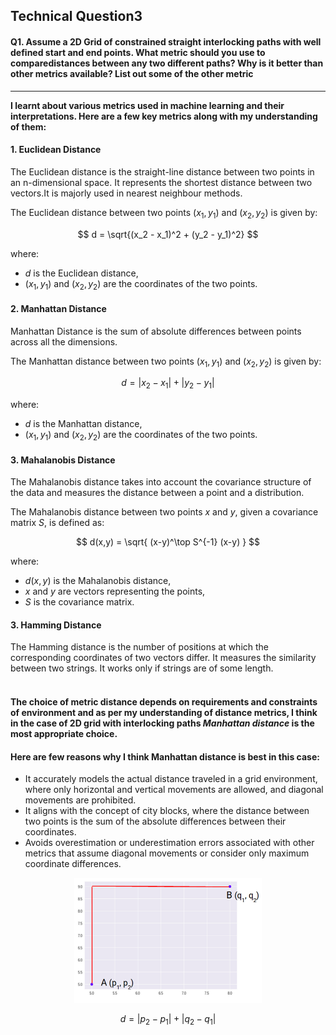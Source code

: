 ## Technical Question3 


#### Q1. Assume a 2D Grid of constrained straight interlocking paths with well defined start and end points. What metric should you use to comparedistances between any two different paths? Why is it better than other metrics available? List out some of the other metric
________
 **I learnt about various metrics used in machine learning and their interpretations. Here are a few key metrics along with my understanding of them:**
 #### 1. Euclidean Distance
  The Euclidean distance is the straight-line distance between two points in an n-dimensional space.
  It represents the shortest distance between two vectors.It is majorly used in nearest neighbour methods.
  
The Euclidean distance between two points $(x_1,y_1)$ and $(x_2,y_2)$ is given by:

$$
d = \sqrt{(x_2 - x_1)^2 + (y_2 - y_1)^2}
$$

where:
- $d$ is the Euclidean distance,
- $(x_1, y_1)$ and $(x_2, y_2)$ are the coordinates of the two points.


 #### 2. Manhattan Distance
  Manhattan Distance is the sum of absolute differences between points across all the dimensions.

  
The Manhattan distance between two points $(x_1, y_1)$ and $(x_2, y_2)$ is given by:

$$
d = |x_2 - x_1| + |y_2 - y_1|
$$

where:
- $d$ is the Manhattan distance,
- $(x_1, y_1)$ and $(x_2, y_2)$ are the coordinates of the two points.


#### 3. Mahalanobis Distance
The Mahalanobis distance takes into account the covariance structure of the data and measures the distance between a point and a distribution.

The Mahalanobis distance between two points $x$ and $y$, given a covariance matrix $S$, is defined as:

$$
d(x,y) = \sqrt{ (x-y)^\top S^{-1} (x-y) }
$$

where:
- $d(x,y)$ is the Mahalanobis distance,
- $x$ and $y$ are vectors representing the points,
- $S$ is the covariance matrix.

 
#### 3. Hamming Distance
The Hamming distance is the number of positions at which the corresponding coordinates of two vectors differ. It measures the similarity between two strings. It works only if strings are of some length. 
<br>
<br>

#### The choice of metric distance depends on requirements and constraints of environment and as per my understanding of distance metrics, I think in the case of 2D grid with interlocking paths *Manhattan distance* is the most appropriate choice.

#### Here are few reasons why I think Manhattan distance is best in this case:
* It accurately models the actual distance traveled in a grid environment, where only horizontal and vertical movements are allowed, and diagonal movements are prohibited.
* It aligns with the concept of city blocks, where the distance between two points is the sum of the absolute differences between their coordinates.
* Avoids overestimation or underestimation errors associated with other metrics that assume diagonal movements or consider only maximum coordinate differences.

<p align="center">
  <img src="man.png" alt="Image Description" width="300" height="200">
</p>


$$
d = |p_2 - p_1| + |q_2 - q_1|
$$

